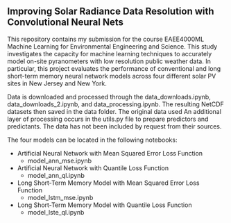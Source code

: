 <h2> Improving Solar Radiance Data Resolution with Convolutional Neural Nets </h2>

This repository contains my submission for the course EAEE4000ML Machine Learning for Environmental Engineering and Science. This study investigates the capacity for machine learning techniques to accurately model on-site pyranometers with low resolution public weather data. In particular, this project evaluates the performance of conventional and long short-term memory neural network models across four different solar PV sites in New Jersey and New York.

Data is downloaded and processed through the data_downloads.ipynb, data_downloads_2.ipynb, and data_processing.ipynb. The resulting NetCDF datasets then saved in the data folder. The original data used An additional layer of processing occurs in the utils.py file to prepare predictors and predictants. The data has not been included by request from their sources.

The four models can be located in the following notebooks:

- Artificial Neural Network with Mean Squared Error Loss Function
    - model_ann_mse.ipynb 
- Artificial Neural Network with Quantile Loss Function
    - model_ann_ql.ipynb
- Long Short-Term Memory Model with Mean Squared Error Loss Function
    - model_lstm_mse.ipynb
- Long Short-Term Memory Model with Quantile Loss Function
    - model_lste_ql.ipynb
